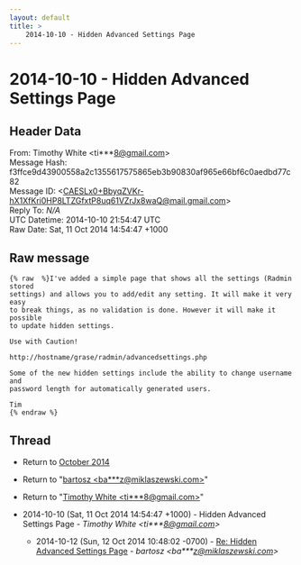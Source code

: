 ```yaml
---
layout: default
title: >
    2014-10-10 - Hidden Advanced Settings Page
---
```


# 2014-10-10 - Hidden Advanced Settings Page

## Header Data

From: Timothy White \<ti***8@gmail.com\><br>
Message Hash: f3ffce9d43900558a2c1355617575865eb3b90830af965e66bf6c0aedbd77c82<br>
Message ID: \<CAESLx0+BbyqZVKr-hX1XfKri0HP8LTZGfxtP8uq61VZrJx8waQ@mail.gmail.com\><br>
Reply To: _N/A_<br>
UTC Datetime: 2014-10-10 21:54:47 UTC<br>
Raw Date: Sat, 11 Oct 2014 14:54:47 +1000<br>

## Raw message

```
{% raw  %}I've added a simple page that shows all the settings (Radmin stored
settings) and allows you to add/edit any setting. It will make it very easy
to break things, as no validation is done. However it will make it possible
to update hidden settings.

Use with Caution!

http://hostname/grase/radmin/advancedsettings.php

Some of the new hidden settings include the ability to change username and
password length for automatically generated users.

Tim
{% endraw %}
```

## Thread

+ Return to [October 2014](/archive/2014/10)

+ Return to "[bartosz <ba***z<span>@</span>miklaszewski.com>](/authors/ba___z_at_miklaszewski_com)"
+ Return to "[Timothy White <ti***8<span>@</span>gmail.com>](/authors/ti___8_at_gmail_com)"

+ 2014-10-10 (Sat, 11 Oct 2014 14:54:47 +1000) - Hidden Advanced Settings Page - _Timothy White \<ti***8@gmail.com\>_
  + 2014-10-12 (Sun, 12 Oct 2014 10:48:02 -0700) - [Re: Hidden Advanced Settings Page](/archive/2014/10/17b0b65615ed1953d389991b2eafef4c3677f447e2e31e8521fb11143218aeaa) - _bartosz \<ba***z@miklaszewski.com\>_

